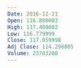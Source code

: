 ```yaml
---
Date: 2016-12-21
Open: 116.800003
High: 117.400002
Low: 116.779999
Close: 117.059998
Adj Close: 114.298805
Volume: 23783200
---
```

